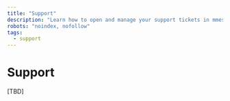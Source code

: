 ```yaml
---
title: "Support"
description: "Learn how to open and manage your support tickets in mmesh."
robots: "noindex, nofollow"
tags:
  - support
---
```


# Support

[TBD]
